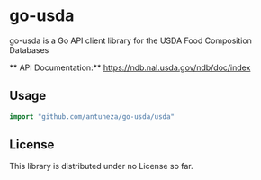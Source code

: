 # go-usda #

go-usda is a Go API client library for the USDA Food Composition Databases

** API Documentation:** <https://ndb.nal.usda.gov/ndb/doc/index>  

## Usage ##

```go
import "github.com/antuneza/go-usda/usda"
```

## License ##

This library is distributed under no License so far.
